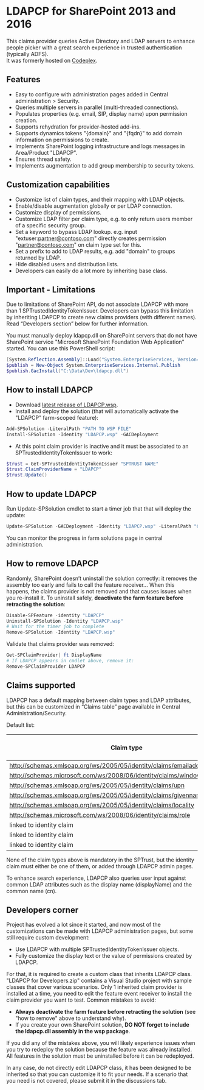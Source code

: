  # LDAPCP for SharePoint 2013 and 2016
This claims provider queries Active Directory and LDAP servers to enhance people picker with a great search experience in trusted authentication (typically ADFS).
<br>It was formerly hosted on [Codeplex](https://ldapcp.codeplex.com/).

## Features
- Easy to configure with administration pages added in Central administration > Security. 
- Queries multiple servers in parallel (multi-threaded connections). 
- Populates properties (e.g. email, SIP, display name) upon permission creation. 
- Supports rehydration for provider-hosted add-ins. 
- Supports dynamics tokens "{domain}" and "{fqdn}" to add domain information on permissions to create. 
- Implements SharePoint logging infrastructure and logs messages in Area/Product "LDAPCP". 
- Ensures thread safety. 
- Implements augmentation to add group membership to security tokens.

## Customization capabilities
- Customize list of claim types, and their mapping with LDAP objects. 
- Enable/disable augmentation globally or per LDAP connection. 
- Customize display of permissions. 
- Customize LDAP filter per claim type, e.g. to only return users member of a specific security group. 
- Set a keyword to bypass LDAP lookup. e.g. input "extuser:partner@contoso.com" directly creates permission "partner@contoso.com" on claim type set for this. 
- Set a prefix to add to LDAP results, e.g. add "domain\" to groups returned by LDAP. 
- Hide disabled users and distribution lists. 
- Developers can easily do a lot more by inheriting base class.

## Important - Limitations
Due to limitations of SharePoint API, do not associate LDAPCP with more than 1 SPTrustedIdentityTokenIssuer. Developers can bypass this limitation by inheriting LDAPCP to create new claims providers (with different names). Read “Developers section” below for further information.

You must manually deploy ldapcp.dll on SharePoint servers that do not have SharePoint service "Microsoft SharePoint Foundation Web Application" started. You can use this PowerShell script:
```powershell
[System.Reflection.Assembly]::Load("System.EnterpriseServices, Version=4.0.0.0, Culture=neutral, PublicKeyToken=b03f5f7f11d50a3a")
$publish = New-Object System.EnterpriseServices.Internal.Publish
$publish.GacInstall("C:\Data\Dev\ldapcp.dll")
```

## How to install LDAPCP
- Download [latest release of LDAPCP.wsp](https://github.com/Yvand/LDAPCP/releases).
- Install and deploy the solution (that will automatically activate the "LDAPCP" farm-scoped feature):
```powershell
Add-SPSolution -LiteralPath "PATH TO WSP FILE"
Install-SPSolution -Identity "LDAPCP.wsp" -GACDeployment
```
- At this point claim provider is inactive and it must be associated to an SPTrustedIdentityTokenIssuer to work:
```powershell
$trust = Get-SPTrustedIdentityTokenIssuer "SPTRUST NAME"
$trust.ClaimProviderName = "LDAPCP"
$trust.Update()
```

## How to update LDAPCP
Run Update-SPSolution cmdlet to start a timer job that that will deploy the update:
```powershell
Update-SPSolution -GACDeployment -Identity "LDAPCP.wsp" -LiteralPath "C:\Data\Dev\LDAPCP.wsp"
```
You can monitor the progress in farm solutions page in central administration.

## How to remove LDAPCP
Randomly, SharePoint doesn’t uninstall the solution correctly: it removes the assembly too early and fails to call the feature receiver... When this happens, the claims provider is not removed and that causes issues when you re-install it.
To uninstall safely, **deactivate the farm feature before retracting the solution**:
```powershell
Disable-SPFeature -identity "LDAPCP"
Uninstall-SPSolution -Identity "LDAPCP.wsp"
# Wait for the timer job to complete
Remove-SPSolution -Identity "LDAPCP.wsp"
```
Validate that claims provider was removed:
```powershell
Get-SPClaimProvider| ft DisplayName
# If LDAPCP appears in cmdlet above, remove it:
Remove-SPClaimProvider LDAPCP
```

## Claims supported
LDAPCP has a default mapping between claim types and LDAP attributes, but this can be customized in “Claims table” page available in Central Administration/Security.

Default list:

| Claim type                                                                 | LDAP attribute name        | LDAP object class |
|----------------------------------------------------------------------------|----------------------------|-------------------|
| http://schemas.xmlsoap.org/ws/2005/05/identity/claims/emailaddress         | mail                       | user              |
| http://schemas.microsoft.com/ws/2008/06/identity/claims/windowsaccountname | sAMAccountName             | user              |
| http://schemas.xmlsoap.org/ws/2005/05/identity/claims/upn                  | userPrincipalName          | user              |
| http://schemas.xmlsoap.org/ws/2005/05/identity/claims/givenname            | givenName                  | user              |
| http://schemas.xmlsoap.org/ws/2005/05/identity/claims/locality             | physicalDeliveryOfficeName | user              |
| http://schemas.microsoft.com/ws/2008/06/identity/claims/role               | sAMAccountName             | group             |
| linked to identity claim                                                   | displayName                | user              |
| linked to identity claim                                                   | cn                         | user              |
| linked to identity claim                                                   | sn                         | user              |

None of the claim types above is mandatory in the SPTrust, but the identity claim must either be one of them, or added through LDAPCP admin pages.

To enhance search experience, LDAPCP also queries user input against common LDAP attributes such as the display name (displayName) and the common name (cn).

## Developers corner
Project has evolved a lot since it started, and now most of the customizations can be made with LDAPCP administration pages, but some still require custom development:
- Use LDAPCP with multiple SPTrustedIdentityTokenIssuer objects. 
- Fully customize the display text or the value of permissions created by LDAPCP.

For that, it is required to create a custom class that inherits LDAPCP class. "LDAPCP for Developers.zip" contains a Visual Studio project with sample classes that cover various scenarios. Only 1 inherited claim provider is installed at a time, you need to edit the feature event receiver to install the claim provider you want to test.
Common mistakes to avoid: 
- **Always deactivate the farm feature before retracting the solution** (see "how to remove" above to understand why). 
- If you create your own SharePoint solution, **DO NOT forget to include the ldapcp.dll assembly in the wsp package**.

If you did any of the mistakes above, you will likely experience issues when you try to redeploy the solution because the feature was already installed. All features in the solution must be uninstalled before it can be redeployed.

In any case, do not directly edit LDAPCP class, it has been designed to be inherited so that you can customize it to fit your needs. If a scenario that you need is not covered, please submit it in the discussions tab.
